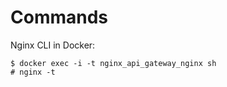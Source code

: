 # Commands

Nginx CLI in Docker:

```TEXT
$ docker exec -i -t nginx_api_gateway_nginx sh
# nginx -t
```
